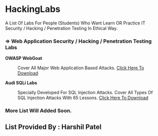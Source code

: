 # HackingLabs
A List Of Labs For People (Students) Who Want Learn OR Practice IT Security / Hacking / Penetration Testing In Ethical Way.

<h3><b> &rArr; Web Application Security / Hacking / Penetration Testing Labs </b></h3>

<dl style="list-style-type:disc">
  <dt><b>OWASP WebGoat</b></dt>
  <dd><p>Cover All Major Web Application Based Attacks. <a target="_blank" href="https://github.com/WebGoat/WebGoat">Click Here To Download</a></p></dd>
  <dt><b>Audi SQLi Labs</b></dt>
  <dd><p>Specially Developed For SQL Injection Attacks. Cover All Types Of SQL Injection Attacks With 65 Lessons. <a target="_blank" href="https://github.com/Audi-1/sqli-labs">Click Here To Download</a></p></dd>
</dl>
<h3>More List Will Added Soon.</h3>

<h2>List Provided By : Harshil Patel</h2>
